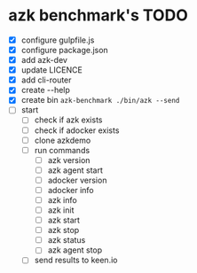# azk benchmark's TODO

- [x] configure gulpfile.js
- [x] configure package.json
- [x] add azk-dev
- [x] update LICENCE
- [x] add cli-router
- [x] create --help
- [x] create bin `azk-benchmark ./bin/azk --send`
- [ ] start
  - [ ] check if azk exists
  - [ ] check if adocker exists
  - [ ] clone azkdemo
  - [ ] run commands
    - [ ] azk version
    - [ ] azk agent start
    - [ ] adocker version
    - [ ] adocker info
    - [ ] azk info
    - [ ] azk init
    - [ ] azk start
    - [ ] azk stop
    - [ ] azk status
    - [ ] azk agent stop
  - [ ] send results to keen.io
